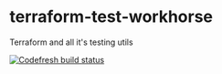 # terraform-test-workhorse
Terraform and all it's testing utils


[![Codefresh build status]( https://g.codefresh.io/api/badges/pipeline/puneeth/Terraform%2Fterraform-test-workhorse?type=cf-1)]( https%3A%2F%2Fg.codefresh.io%2Fpublic%2Faccounts%2Fpuneeth%2Fpipelines%2Fnew%2F5ec907661350571d3c1261fa)
